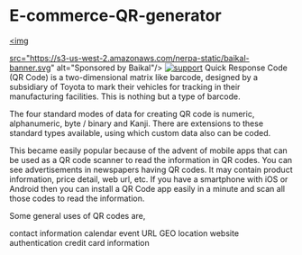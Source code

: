 # E-commerce-QR-generator
<a href="https://baikal.io/ajeetrocks100/e-commerce-qr-generator"><img

src="https://s3-us-west-2.amazonaws.com/nerpa-static/baikal-banner.svg" alt="Sponsored by Baikal"/></a>
[![support](https://baikal.io/badges/ajeetrocks100/e-commerce-qr-generator)](https://baikal.io/ajeetrocks100/e-commerce-qr-generator)
Quick Response Code (QR Code) is a two-dimensional matrix like barcode, designed by a subsidiary of Toyota to mark their vehicles for tracking in their manufacturing facilities. This is nothing but a type of barcode.

The four standard modes of data for creating QR code is numeric, alphanumeric, byte / binary and Kanji. There are extensions to these standard types available, using which custom data also can be coded.

This became easily popular because of the advent of mobile apps that can be used as a QR code scanner to read the information in QR codes. You can see advertisements in newspapers having QR codes. It may contain product information, price detail, web url, etc. If you have a smartphone with iOS or Android then you can install a QR Code app easily in a minute and scan all those codes to read the information.

Some general uses of QR codes are,

contact information
calendar event
URL
GEO location
website authentication
credit card information

